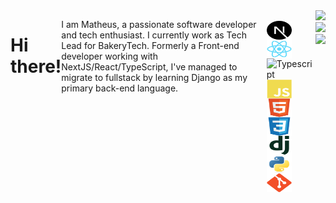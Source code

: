 <div style="display: flex; flex-direction: column; gap: 20px;">
<div style="display: flex">
<h1>Hi there!</h1>
<p>I am Matheus, a passionate software developer and tech enthusiast. I currently work as Tech Lead for BakeryTech. Formerly a Front-end developer working with NextJS/React/TypeScript, I've managed to migrate to fullstack by learning Django as my primary back-end language.</p>
    
<div style="display: inline_block">
  <br>
  
  <img align="center" alt="NextJS" height="30" width="40" src="https://raw.githubusercontent.com/devicons/devicon/6910f0503efdd315c8f9b858234310c06e04d9c0/icons/nextjs/nextjs-plain.svg"/>
  <img align="center" alt="REACT" height="30" width="40" src="https://raw.githubusercontent.com/devicons/devicon/master/icons/react/react-original.svg"/>
  <img align="center" alt="Typescript" height="30" width="40" src="https://cdn.jsdelivr.net/gh/devicons/devicon/icons/typescript/typescript-plain.svg"/>
  <img align="center" alt="Js" height="30" width="40" src="https://raw.githubusercontent.com/devicons/devicon/master/icons/javascript/javascript-plain.svg"/>
  <img align="center" alt="HTML" height="30" width="40" src="https://raw.githubusercontent.com/devicons/devicon/master/icons/html5/html5-original.svg"/>
  <img align="center" alt="CSS" height="30" width="40" src="https://raw.githubusercontent.com/devicons/devicon/master/icons/css3/css3-original.svg"/>
  <img align="center" alt="Django" height="30" width="40" src="https://raw.githubusercontent.com/devicons/devicon/6910f0503efdd315c8f9b858234310c06e04d9c0/icons/django/django-plain.svg"/>
  <img align="center" alt="PYTHON" height="30" width="40" src="https://raw.githubusercontent.com/devicons/devicon/master/icons/python/python-original.svg"/>
  <img align="center" alt="GitHub" height="30" width="40" src="https://raw.githubusercontent.com/devicons/devicon/master/icons/git/git-original.svg"/>
  
</div>
 <br>
 
<div> 
   <a href="https://instagram.com/matheusftag" target="_blank" rel="noopener noreferrer"><img src="https://img.shields.io/badge/-Instagram-%23E4405F?style=for-the-badge&logo=instagram&logoColor=white" target="_blank"></a>
  <a href = "mailto:matheusftaguiar@gmail.com"><img src="https://img.shields.io/badge/-Gmail-%23333?style=for-the-badge&logo=gmail&logoColor=white" target="_blank" rel="noopener noreferrer"></a>
  <a href="https://www.linkedin.com/in/matheusftaguiar" target="_blank" rel="noopener noreferrer"><img src="https://img.shields.io/badge/-LinkedIn-%230077B5?style=for-the-badge&logo=linkedin&logoColor=white" target="_blank"></a> 
 

</div>
</div>
